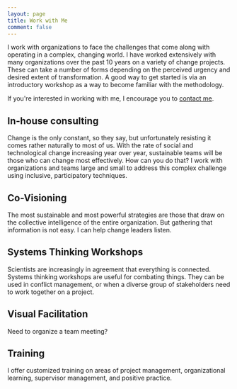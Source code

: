 ```yaml
---
layout: page
title: Work with Me
comment: false
---
```


I work with organizations to face the challenges that come along with operating in a complex, changing world. I have worked extensively with many organizations over the past 10 years on a variety of change projects. These can take a number of forms depending on the perceived urgency and desired extent of transformation. A good way to get started is via an introductory workshop as a way to become familiar with the methodology.

If you're interested in working with me, I encourage you to [contact me](mailto:hello@ryanarmstrong.me).



## In-house consulting

Change is the only constant, so they say, but unfortunately resisting it comes rather naturally to most of us.
With the rate of social and technological change increasing year over year, sustainable teams will be those who can change most effectively.
How can you do that?
I work with organizations and teams large and small to address this complex challenge using inclusive, participatory techniques.  

## Co-Visioning

The most sustainable and most powerful strategies are those that draw on the collective intelligence of the entire organization. But gathering that information is not easy. I can help change leaders listen.

## Systems Thinking Workshops

Scientists are increasingly in agreement that everything is connected.
Systems thinking workshops are useful for combating things.
They can be used in conflict management, or when a diverse group of stakeholders need to work together on a project.

## Visual Facilitation

Need to organize a team meeting?

## Training

I offer customized training on areas of project management, organizational learning, supervisor management, and positive practice.

